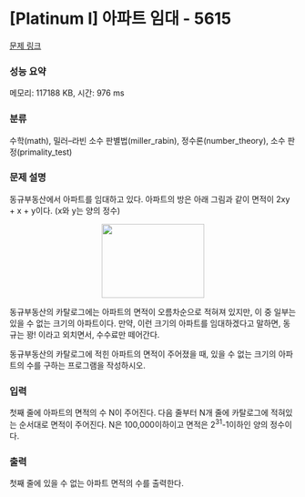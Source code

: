 # [Platinum I] 아파트 임대 - 5615 

[문제 링크](https://www.acmicpc.net/problem/5615) 

### 성능 요약

메모리: 117188 KB, 시간: 976 ms

### 분류

수학(math), 밀러–라빈 소수 판별법(miller_rabin), 정수론(number_theory), 소수 판정(primality_test)

### 문제 설명

<p>동규부동산에서 아파트를 임대하고 있다. 아파트의 방은 아래 그림과 같이 면적이 2xy + x + y이다. (x와 y는 양의 정수)</p>

<p style="text-align: center;"><img alt="" src="https://www.acmicpc.net/upload/images/apart.png" style="width: 180px; height: 130px;"></p>

<p>동규부동산의 카탈로그에는 아파트의 면적이 오름차순으로 적혀져 있지만, 이 중 일부는 있을 수 없는 크기의 아파트이다. 만약, 이런 크기의 아파트를 임대하겠다고 말하면, 동규는 꽝! 이라고 외치면서, 수수료만 떼어간다.</p>

<p>동규부동산의 카탈로그에 적힌 아파트의 면적이 주어졌을 때, 있을 수 없는 크기의 아파트의 수를 구하는 프로그램을 작성하시오.</p>

### 입력 

 <p>첫째 줄에 아파트의 면적의 수 N이 주어진다. 다음 줄부터 N개 줄에 카탈로그에 적혀있는 순서대로 면적이 주어진다. N은 100,000이하이고 면적은 2<sup>31</sup>-1이하인 양의 정수이다.</p>

### 출력 

 <p>첫째 줄에 있을 수 없는 아파트 면적의 수를 출력한다.</p>

